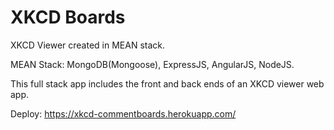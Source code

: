 # XKCD Boards
XKCD Viewer created in MEAN stack.

MEAN Stack: MongoDB(Mongoose), ExpressJS, AngularJS, NodeJS.

This full stack app includes the front and back ends of an XKCD viewer web app.

Deploy: https://xkcd-commentboards.herokuapp.com/
